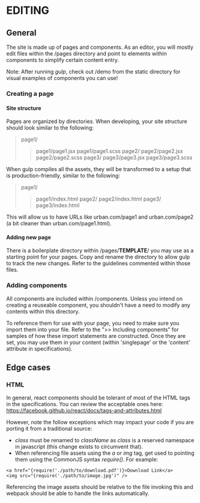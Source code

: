 # EDITING #

## General ##

The site is made up of pages and components.  As an editor, you will mostly edit files within the /pages directory and point to elements within components to simplify certain content entry.

Note: After running *gulp*, check out /demo from the static directory for visual examples of components you can use!

### Creating a page ###

#### Site structure ####

Pages are organized by directories.  When developing, your site structure should look similar to the following:

> page1/
>> page1/page1.jsx
>> page1/page1.scss
> page2/
>> page2/page2.jsx
>> page2/page2.scss
> page3/
>> page3/page3.jsx
>> page3/page3.scss

When gulp compiles all the assets, they will be transformed to a setup that is production-friendly, similar to the following:

> page1/
>> page1/index.html
> page2/
>> page2/index.html
> page3/
>> page3/index.html

This will allow us to have URLs like urban.com/page1 and urban.com/page2 (a bit cleaner than urban.com/page1.html).

#### Adding new page ####

There is a boilerplate directory within /pages/__TEMPLATE__/ you may use as a starting point for your pages.  Copy and rename the directory to allow gulp to track the new changes.  Refer to the guidelines commented within those files.

### Adding components ###

All components are included within /components.  Unless you intend on creating a reuseable component, you shouldn't have a need to modify any contents within this directory.

To reference them for use with your page, you need to make sure you import them into your file.  Refer to the ">> Including components" for samples of how these import statements are constructed.  Once they are set, you may use them in your content (within 'singlepage' or the 'content' attribute in specifications).

## Edge cases ##

### HTML ###

In general, react components should be tolerant of most of the HTML tags in the specifications.  You can review the acceptable ones here: https://facebook.github.io/react/docs/tags-and-attributes.html

However, note the follow exceptions which may impact your code if you are porting it from a traditional source:

* *class* must be renamed to *className* as *class* is a reserved namespace in javascript (this change exists to circumvent that).
* When referencing file assets using the *a* or *img* tag, get used to pointing them using the CommonJS syntax *require()*.  For example:

```
<a href="{require('./path/to/download.pdf')}>Download Link</a>
<img src="{require('./path/to/image.jpg')" />
```
Referencing the image assets should be relative to the file invoking this and webpack should be able to handle the links automatically.